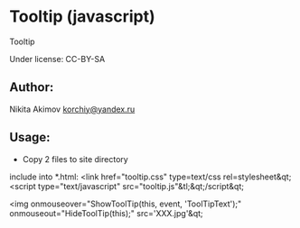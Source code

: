 # Tooltip (javascript)

Tooltip

Under license: CC-BY-SA

Author:
---
Nikita Akimov
korchiy@yandex.ru

Usage:
---
- Copy 2 files to site directory

include into *.html:
  &lt;link href="tooltip.css" type=text/css rel=stylesheet&qt;
  &lt;script type="text/javascript" src="tooltip.js"&tl;&qt;/script&qt;
  
  &lt;img onmouseover="ShowToolTip(this, event, 'ToolTipText');" onmouseout="HideToolTip(this);" src='XXX.jpg'&qt;
